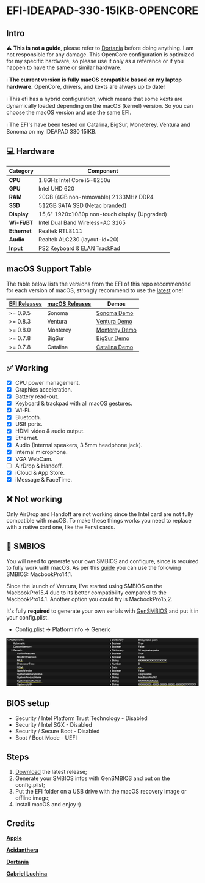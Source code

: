 # EFI-IDEAPAD-330-15IKB-OPENCORE

## Intro

:warning: **This is not a guide**, please refer to [Dortania](https://dortania.github.io/getting-started) before doing anything. I am not responsible for any damage. This OpenCore configuration is optimized for my specific hardware, so please use it only as a reference or if you happen to have the same or similar hardware.

:information_source: **The current version is fully macOS compatible based on my laptop hardware.**
OpenCore, drivers, and kexts are always up to date!

:information_source: This efi has a hybrid configuration, which means that some kexts are dynamically loaded depending on the macOS (kernel) version. So you can choose the macOS version and use the same EFI.

:information_source: The EFI's have been tested on Catalina, BigSur, Moneterey, Ventura and Sonoma on my IDEAPAD 330 15IKB.

## :computer: Hardware

| **Category** | **Component**                         |
| ------------ | ------------------------------------- |
| **CPU**      | 1.8GHz Intel Core i5-8250u            |
| **GPU**      | Intel UHD 620                         |
| **RAM**      | 20GB (4GB non-removable) 2133MHz DDR4 |
| **SSD**      | 512GB SATA SSD (Netac branded)        |
| **Display**  | 15,6" 1920x1080p non-touch display (Upgraded) |
| **Wi-Fi/BT** | Intel Dual Band Wireless-AC 3165      |
| **Ethernet** | Realtek RTL8111                      |
| **Audio**    | Realtek ALC230 (layout-id=20)         |
| **Input**    | PS2 Keyboard & ELAN TrackPad          |

## macOS Support Table

The table below lists the versions from the EFI of this repo recommended for each version of macOS, strongly recommend to use the [latest](https://github.com/gabrielcasag/EFI-IDEAPAD-330-15IKBR-i5-8250U/releases/latest) one!

| [EFI Releases](https://github.com/gabrielcasag/EFI-IDEAPAD-330-15IKBR-i5-8250U/releases) | [macOS Releases](https://en.wikipedia.org/wiki/MacOS_version_history#Releases) | Demos |  
|-------------|---------------|------|
| >= 0.9.5    | Sonoma        |  [Sonoma Demo](/assets/macos-sonoma.png)  |
| >= 0.8.3    | Ventura       |  [Ventura Demo](/assets/macos-ventura.png)  |
| >= 0.8.0    | Monterey      |  [Monterey Demo](/assets/macos-monterey.png)  |
| >= 0.7.8    | BigSur       |  [BigSur Demo](/assets/macos-bigsur.png)  |
| >= 0.7.8    | Catalina      |  [Catalina Demo](/assets/macos-catalina.png)  |

## :white_check_mark: Working

- [x] CPU power management.
- [x] Graphics acceleration.
- [x] Battery read-out.
- [x] Keyboard & trackpad with all macOS gestures.
- [x] Wi-Fi.
- [x] Bluetooth.
- [x] USB ports.
- [x] HDMI video & audio output.
- [x] Ethernet.
- [x] Audio (Internal speakers, 3.5mm headphone jack).
- [x] Internal microphone.
- [x] VGA WebCam.
- [ ] AirDrop & Handoff.
- [x] iCloud & App Store.
- [x] iMessage & FaceTime.

## :x: Not working

Only AirDrop and Handoff are not working since the Intel card are not fully compatible with macOS. To make these things works you need to replace with a native card one, like the Fenvi cards.

## :closed_lock_with_key: SMBIOS

You will need to generate your own SMBIOS and configure, since is required to fully work with macOS. As per this [guide](https://dortania.github.io/OpenCore-Install-Guide/config-laptop.plist/kaby-lake.html#platforminfo) you can use the following SMBIOS: MacbookPro14,1.

Since the launch of Ventura, I've started using SMBIOS on the MacbookPro15.4 due to its better compatibility compared to the MacbookPro14.1. Another option you could try is MacbookPro15,2.

It's fully **required** to generate your own serials with [GenSMBIOS](https://github.com/corpnewt/GenSMBIOS) and put it in your config.plist.

- Config.plist -> PlatformInfo -> Generic

![SMBIOS on config.plist screenchot](/assets/smbios.png "SMBIOS on config.plist screenchot")

## BIOS setup

- Security / Intel Platform Trust Technology - Disabled
- Security / Intel SGX - Disabled
- Security / Secure Boot - Disabled
- Boot / Boot Mode - UEFI

## Steps

1. [Download](https://github.com/gabrielcasag/EFI-IDEAPAD-330-15IKBR-i5-8250U/releases/latest) the latest release;
2. Generate your SMBIOS infos with GenSMBIOS and put on the config.plist;
3. Put the EFI folder on a USB drive with the macOS recovery image or offline image;
4. Install macOS and enjoy :)

## Credits

[**Apple**](http://apple.com/)

[**Acidanthera**](https://github.com/acidanthera)

[**Dortania**](https://dortania.github.io/getting-started/)

[**Gabriel Luchina**](https://luchina.com.br)
